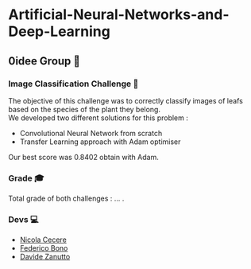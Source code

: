 # Artificial-Neural-Networks-and-Deep-Learning
## 0idee Group 💭
### Image Classification Challenge 🍃
The objective of this challenge was to correctly classify images of leafs based on the species of the plant they belong.<br />
We developed two different solutions for this problem :
* Convolutional Neural Network from scratch
* Transfer Learning approach with Adam optimiser

Our best score was 0.8402 obtain with Adam.<br />



### Grade 🎓
Total grade of both challenges : ... .<br />

### Devs 💻
* [Nicola Cecere](https://github.com/nicola-cecere)
* [Federico Bono](https://github.com/FredBonux)
* [Davide Zanutto](https://github.com/DavideZanutto)